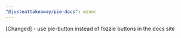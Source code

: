 ```yaml
---
"@justeattakeaway/pie-docs": minor
---
```


[Changed] - use pie-button instead of fozzie buttons in the docs site
